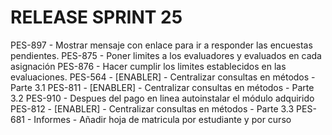 # RELEASE SPRINT 25
PES-897 - Mostrar mensaje con enlace para ir a responder las encuestas pendientes.
PES-875 - Poner limites a los evaluadores y evaluados en cada asignación
PES-876 - Hacer cumplir los limites establecidos en las evaluaciones.
PES-564 - [ENABLER] - Centralizar consultas en métodos - Parte 3.1
PES-811 - [ENABLER] - Centralizar consultas en métodos - Parte 3.2
PES-910 - Despues del pago en linea autoinstalar el módulo adquirido
PES-812 - [ENABLER] - Centralizar consultas en métodos - Parte 3.3
PES-681 - Informes - Añadir hoja de matricula por estudiante y por curso